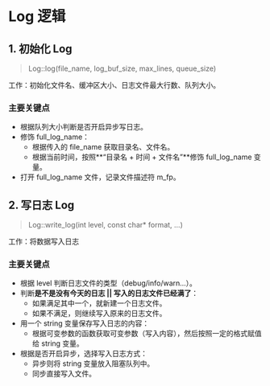 # Log 逻辑

## 1. 初始化 Log

>  Log::log(file_name, log_buf_size, max_lines, queue_size)

工作：初始化文件名、缓冲区大小、日志文件最大行数、队列大小。

### 主要关键点

- 根据队列大小判断是否开启异步写日志。
- 修饰 full_log_name：
  - 根据传入的 file_name 获取目录名、文件名。
  - 根据当前时间，按照**“目录名 + 时间 + 文件名”**修饰 full_log_name 变量。
- 打开 full_log_name 文件，记录文件描述符 m_fp。



## 2. 写日志 Log

> Log::write_log(int level, const char* format, ...)

工作：将数据写入日志

### 主要关键点

- 根据 level 判断日志文件的类型（debug/info/warn...）。
- 判断**是不是没有今天的日志 || 写入的日志文件已经满了**：
  - 如果满足其中一个，就新建一个日志文件。
  - 如果不满足，则继续写入原来的日志文件。
- 用一个 string 变量保存写入日志的内容：
  - 根据可变参数的函数获取可变参数（写入内容），然后按照一定的格式赋值给 string 变量。
- 根据是否开启异步，选择写入日志方式：
  - 异步则将 string 变量放入阻塞队列中。
  - 同步直接写入文件。
